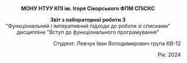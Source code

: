 <p align="center"><b>МОНУ НТУУ КПІ ім. Ігоря Сікорського ФПМ СПіСКС</b></p>
<p align="center">
<b>Звіт з лабораторної роботи 3</b><br/>
"Функціональний і
імперативний підходи до роботи зі списками"<br/>
дисципліни "Вступ до функціонального програмування"
</p>
<p align="right">Студент: Левчук Іван Володимирович група КВ-12<p>
<p align="right">Рік: 2024<p>
